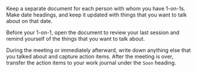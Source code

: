 Keep a separate document for each person with whom you have 1-on-1s. Make date headings, and keep it updated with things that you want to talk about on that date.

Before your 1-on-1, open the document to review your last session and remind yourself of the things that you want to talk about.

During the meeting or immediately afterward, write down anything else that you talked about and capture action items. After the meeting is over, transfer the action items to your work journal under the `Soon` heading.
